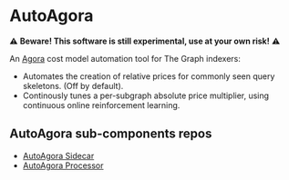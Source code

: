 # AutoAgora

:warning: **Beware! This software is still experimental, use at your own risk!**
:warning:

An [Agora](https://github.com/graphprotocol/agora) cost model automation tool for The
Graph indexers:

- Automates the creation of relative prices for commonly seen query skeletons.
  (Off by default).
- Continously tunes a per-subgraph absolute price multiplier, using continuous
  online reinforcement learning.

## AutoAgora sub-components repos

- [AutoAgora Sidecar](https://gitlab.com/semiotic-ai/the-graph/autoagora-sidecar)
- [AutoAgora Processor](https://gitlab.com/semiotic-ai/the-graph/autoagora-processor)
